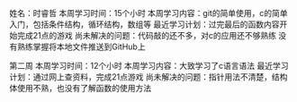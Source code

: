 姓名：时睿哲
本周学习时间：15个小时
本周学习内容：git的简单使用，c的简单入门，包括条件结构，循环结构，数组等
最近学习计划：过完最后的函数内容开始完成21点的游戏
尚未解决的问题：代码敲的还不多，对c的应用还不够熟练
没有熟练掌握将本地文件推送到GitHub上

第二周
本周学习时间：12个小时
本周学习内容：大致学习了c语言语法
最近学习计划：通过网上查资料，完成21点游戏
尚未解决的问题：指针用法不清楚，结构体使用不熟，也没有了解函数的使用方法
